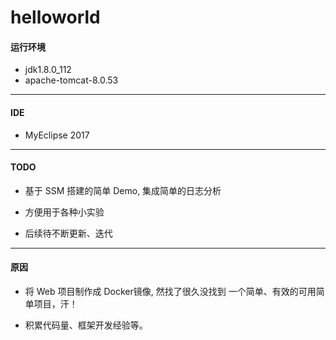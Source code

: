 # helloworld

#### 运行环境
- jdk1.8.0_112
- apache-tomcat-8.0.53

---

#### IDE
- MyEclipse 2017

---

#### TODO
- 基于 SSM 搭建的简单 Demo, 集成简单的日志分析

- 方便用于各种小实验

- 后续待不断更新、迭代

---

#### 原因
- 将 Web 项目制作成 Docker镜像, 然找了很久没找到 一个简单、有效的可用简单项目，汗！

- 积累代码量、框架开发经验等。